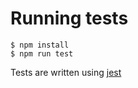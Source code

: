 # Running tests

```
$ npm install
$ npm run test
```

Tests are written using [jest](https://jestjs.io/)
